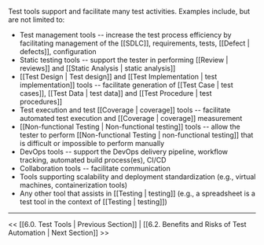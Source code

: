 
Test tools support and facilitate many test activities.  Examples include, but are not limited to:

* Test management tools -- increase the test process efficiency by facilitating management of the [[SDLC]], requirements, tests, [[Defect | defects]], configuration
* Static testing tools -- support the tester in performing [[Review | reviews]] and [[Static Analysis | static analysis]]
* [[Test Design | Test design]] and [[Test Implementation | test implementation]] tools -- facilitate generation of [[Test Case | test cases]], [[Test Data | test data]] and [[Test Procedure | test procedures]]
* Test execution and test [[Coverage | coverage]] tools -- facilitate automated test execution and [[Coverage | coverage]] measurement
* [[Non-functional Testing | Non-functional testing]] tools -- allow the tester to perform [[Non-functional Testing | non-functional testing]] that is difficult or impossible to perform manually
* DevOps tools -- support the DevOps delivery pipeline, workflow tracking, automated build process(es), CI/CD
* Collaboration tools -- facilitate communication
* Tools supporting scalability and deployment standardization (e.g., virtual machines, containerization tools)
* Any other tool that assists in [[Testing | testing]] (e.g., a spreadsheet is a test tool in the context of [[Testing | testing]])

---
<< [[6.0.  Test Tools | Previous Section]] | [[6.2.  Benefits and Risks of Test Automation | Next Section]] >>